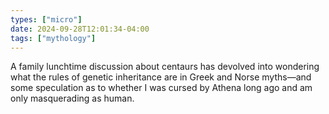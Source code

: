```yaml
---
types: ["micro"]
date: 2024-09-28T12:01:34-04:00
tags: ["mythology"]
---
```

A family lunchtime discussion about centaurs has devolved into wondering what the rules of genetic inheritance are in Greek and Norse myths—and some speculation as to whether I was cursed by Athena long ago and am only masquerading as human.
